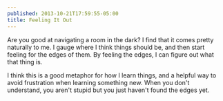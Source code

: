 ```yaml
---
published: 2013-10-21T17:59:55-05:00
title: Feeling It Out
---
```

Are you good at navigating a room in the dark? I find that it comes pretty naturally to me. I gauge where I think things should be, and then start feeling for the edges of them. By feeling the edges, I can figure out what that thing is.

I think this is a good metaphor for how I learn things, and a helpful way to avoid frustration when learning something new. When you don't understand, you aren't stupid but you just haven't found the edges yet.

